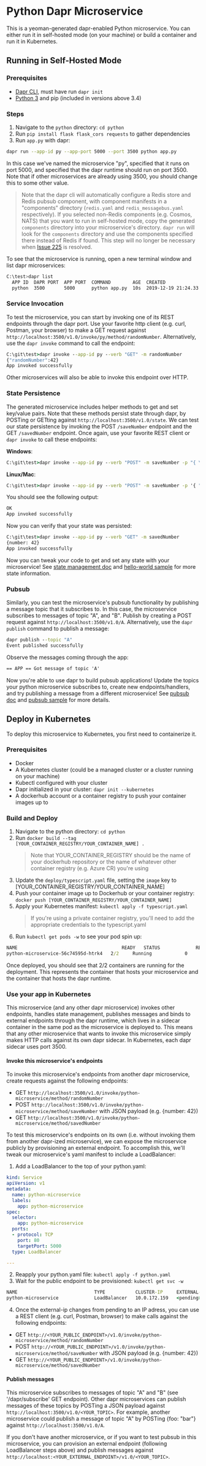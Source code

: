 # Python Dapr Microservice
This is a yeoman-generated dapr-enabled Python microservice. You can either run it in self-hosted mode (on your machine) or build a container and run it in Kubernetes.

## Running in Self-Hosted Mode

### Prerequisites

- [Dapr CLI](https://github.com/dapr/cli/releases), must have run `dapr init` 
- [Python 3](https://www.python.org/downloads/) and pip (included in versions above 3.4)

### Steps

1. Navigate to the `python` directory: `cd python`
2. Run `pip install flask flask_cors requests` to gather dependencies
3. Run `app.py` with dapr:

```bash
dapr run --app-id py --app-port 5000 --port 3500 python app.py
```

In this case we've named the microservice "py", specified that it runs on port 5000, and specified that the dapr runtime should run on port 3500. Note that if other microservices are already using 3500, you should change this to some other value.

> Note that the dapr cli will automatically configure a Redis store and Redis pubsub component, with component manifests in a "components" directory (`redis.yaml` and `redis_messagebus.yaml` respectively). If you selected non-Redis components (e.g. Cosmos, NATS) that you want to run in self-hosted mode, copy the generated `components` directory into your microservice's directory. `dapr run` will look for the `components` directory and use the components specified there instead of Redis if found. This step will no longer be necessary when [Issue 225](https://github.com/dapr/cli/issues/225) is resolved.

To see that the microservice is running, open a new terminal window and list dapr microservices:

```bash
C:\test>dapr list
  APP ID  DAPR PORT  APP PORT  COMMAND        AGE  CREATED              PID
  python  3500       5000      python app.py  10s  2019-12-19 21:24.33  25388
```

### Service Invocation
To test the microservice, you can start by invoking one of its REST endpoints through the dapr port. Use your favorite http client (e.g. curl, Postman, your browser) to make a GET request against `http://localhost:3500/v1.0/invoke/py/method/randomNumber`. Alternatively, use the `dapr invoke` command to call the endpoint:

```cmd
C:\git\test>dapr invoke --app-id py --verb "GET" -m randomNumber
{"randomNumber":42}
App invoked successfully
```

Other microservices will also be able to invoke this endpoint over HTTP.

### State Persistence

The generated microservice includes helper methods to get and set key/value pairs. Note that these methods persist state through dapr, by POSTing or GETting against `http://localhost:3500/v1.0/state`. We can test our state persistence by invoking the POST `/saveNumber` endpoint and the GET `/savedNumber` endpoint. Once again, use your favorite REST client or `dapr invoke` to call these endpoints: 

**Windows**:
```cmd
C:\git\test>dapr invoke --app-id py --verb "POST" -m saveNumber -p "{ \"number\": 42 }"
```

**Linux/Mac**:
```cmd
C:\git\test>dapr invoke --app-id py --verb "POST" -m saveNumber -p '{ "number": 42 }'
```

You should see the following output:
```cmd
OK
App invoked successfully
```

Now you can verify that your state was persisted:
```cmd
C:\git\test>dapr invoke --app-id py --verb "GET" -m savedNumber
{number: 42}
App invoked successfully
```

Now you can tweak your code to get and set any state with your microservice! See [state management doc](https://github.com/dapr/docs/blob/master/concepts/state-management/state-management.md) and [hello-world sample](https://github.com/dapr/samples/tree/master/1.hello-world) for more state information.

### Pubsub
Similarly, you can test the microservice's pubsub functionality by publishing a message topic that it subscribes to. In this case, the microservice subscribes to messages of topic "A", and "B". Publish by creating a POST request against `http://localhost:3500/v1.0/A`. Alternatively, use the `dapr publish` command to publish a message: 

```cmd
dapr publish --topic "A"
Event published successfully
```

Observe the messages coming through the app: 

```cmd
== APP == Got message of topic 'A'
```

Now you're able to use dapr to build pubsub applications! Update the topics your python microservice subscribes to, create new endpoints/handlers, and try publishing a message from a different microservice! See [pubsub doc](https://github.com/dapr/docs/tree/master/concepts/publish-subscribe-messaging) and [pubsub sample](https://github.com/dapr/samples/tree/master/4.pub-sub) for more details.

## Deploy in Kubernetes

To deploy this microservice to Kubernetes, you first need to containerize it.

### Prerequisites

- Docker
- A Kubernetes cluster (could be a managed cluster or a cluster running on your machine)
- Kubectl configured with your cluster
- Dapr initialized in your cluster: `dapr init --kubernetes`
- A dockerhub account or a container registry to push your container images up to

### Build and Deploy

1. Navigate to the python directory: `cd python`
2. Run `docker build --tag [YOUR_CONTAINER_REGISTRY/YOUR_CONTAINER_NAME] .`
    > Note that YOUR_CONTAINER_REGISTRY should be the name of your dockerhub repository or the name of whatever other container registry (e.g. Azure CR) you're using
3. Update the `deploy/typescript.yaml` file, setting the `image` key to [YOUR_CONTAINER_REGISTRY/YOUR_CONTAINER_NAME]
4. Push your container image up to Dockerhub or your container registry: `docker push [YOUR_CONTAINER_REGISTRY/YOUR_CONTAINER_NAME]`
5. Apply your Kubernetes manifest: `kubectl apply -f typescript.yaml`
    > If you're using a private container registry, you'll need to add the appropriate credentials to the typescript.yaml
6. Run `kubectl get pods -w` to see your pod spin up:

```cmd
NAME                                      READY   STATUS             RESTARTS   AGE
python-microservice-56c74595d-htrk4   2/2     Running            0          6s
```

Once deployed, you should see that 2/2 containers are running for the deployment. This represents the container that hosts your microservice and the container that hosts the dapr runtime.

### Use your app in Kubernetes

This microservice (and any other dapr microservice) invokes other endpoints, handles state management, publishes messages and binds to external endpoints through the dapr runtime, which lives in a sidecar container in the same pod as the microservice is deployed to. This means that any other microservice that wants to invoke this microservice simply makes HTTP calls against its own dapr sidecar. In Kubernetes, each dapr sidecar uses port 3500.

#### Invoke this microservice's endpoints

To invoke this microservice's endpoints from another dapr microservice, create requests against the following endpoints:

- GET `http://localhost:3500/v1.0/invoke/python-microservice/method/randomNumber`
- POST `http://localhost:3500/v1.0/invoke/python-microservice/method/saveNumber` with JSON payload (e.g. {number: 42})
- GET `http://localhost:3500/v1.0/invoke/python-microservice/method/savedNumber`

To test this microservice's endpoints on its own (i.e. without invoking them from another dapr-ized microservice), we can expose the microservice publicly by provisioning an external endpoint. To accomplish this, we'll tweak our microservice's yaml manifest to include a LoadBalancer:

1. Add a LoadBalancer to the top of your python.yaml:

```yaml
kind: Service
apiVersion: v1
metadata:
  name: python-microservice
  labels:
    app: python-microservice
spec:
  selector:
    app: python-microservice
  ports:
  - protocol: TCP
    port: 80
    targetPort: 5000
  type: LoadBalancer

---
```

2. Reapply your python.yaml file: `kubectl apply -f python.yaml`
3. Wait for the public endpoint to be provisioned: `kubectl get svc -w`

```cmd
NAME                            TYPE           CLUSTER-IP     EXTERNAL-IP    PORT(S)            AGE
python-microservice             LoadBalancer   10.0.172.159   <pending>      80:32632/TCP       7s
```

4. Once the external-ip changes from pending to an IP adress, you can use a REST client (e.g. curl, Postman, browser) to make calls against the following endpoints:

- GET `http://<YOUR_PUBLIC_ENDPOINT>/v1.0/invoke/python-microservice/method/randomNumber`
- POST `http://<YOUR_PUBLIC_ENDPOINT>/v1.0/invoke/python-microservice/method/saveNumber` with JSON payload (e.g. {number: 42})
- GET `http://<YOUR_PUBLIC_ENDPOINT>/v1.0/invoke/python-microservice/method/savedNumber`

#### Publish messages

This microservice subscribes to messages of topic "A" and "B" (see '/dapr/subscribe' GET endpoint). Other dapr microservices can publish messages of these topics by POSTing a JSON payload against `http://localhost:3500/v1.0/<YOUR_TOPIC>`. For example, another microservice could publish a message of topic "A" by POSTing {foo: "bar"} against `http://localhost:3500/v1.0/A`.

If you don't have another microservice, or if you want to test pubsub in this microservice, you can provision an external endpoint (following LoadBalancer steps above) and publish messages against `http://localhost:<YOUR_EXTERNAL_ENDPOINT>/v1.0/<YOUR_TOPIC>`.
